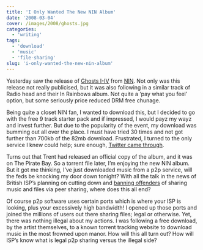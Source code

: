```yaml
---
title: 'I Only Wanted The New NIN Album'
date: '2008-03-04'
cover: /images/2008/ghosts.jpg
categories:
  - 'writing'
tags:
  - 'download'
  - 'music'
  - 'file-sharing'
slug: 'i-only-wanted-the-new-nin-album'
---
```


Yesterday saw the release of [Ghosts I-IV](https://ghosts.nin.com/) from [NIN](https://nin.com/). Not only was this release not really publicised, but it was also following in a similar track of Radio head and their In Rainbows album. Not quite a ‘pay what you feel’ option, but some seriously price reduced DRM free chunage.

Being quite a closet NIN fan, I wanted to download this, but I decided to go with the free 9 track starter pack and if impressed, I would payz my wayz and invest further. But due to the popularity of the event, my download was bumming out all over the place. I must have tried 30 times and not got further than 700kb of the 82mb download. Frustrated, I turned to the only service I knew could help; sure enough, [Twitter came through](https://twitter.com/evansims/statuses/766160910).

Turns out that Trent had released an official copy of the album, and it was on The Pirate Bay. So a torrent file later, I’m enjoying the new NIN album. But it got me thinking, I’ve just downloaded music from a p2p service, will the feds be knocking my door down tonight?
With all the talk in the news of British ISP’s planning on cutting down and [banning offenders](https://news.bbc.co.uk/1/hi/business/7240234.stm) of sharing music and files via peer sharing, where does this all end?

Of course p2p software uses certain ports which is where your ISP is looking, plus your excessively high bandwidth! I opened up those ports and joined the millions of users out there sharing files; legal or otherwise. Yet, there was nothing illegal about my actions. I was following a free download, by the artist themselves, to a known torrent tracking website to download music in the most frowned upon manor. How will this all turn out?
How will ISP’s know what is legal p2p sharing versus the illegal side?
